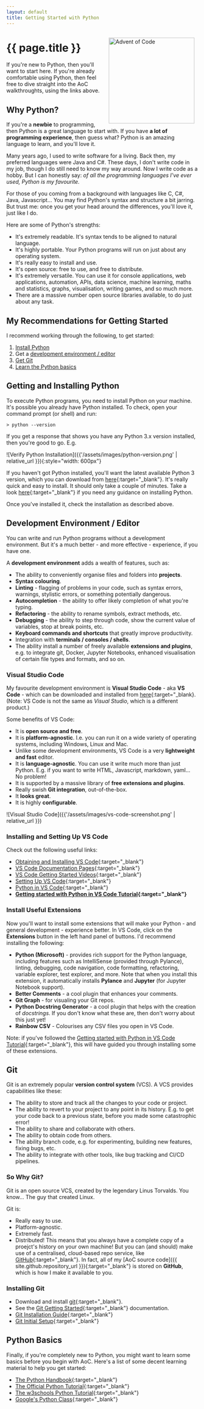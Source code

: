 ```yaml
---
layout: default
title: Getting Started with Python
---
```

<img src="{{'/assets/images/python.png' | relative_url }}" alt="Advent of Code" style="margin:15px 10px 10px 15px; float: right; width:225px" />

# {{ page.title }}

If you're new to Python, then you'll want to start here.  If you're already comfortable using Python, then feel free to dive straight into the AoC walkthroughts, using the links above.

## Why Python?

If you're a **newbie** to programming, then Python is a great language to start with. If you have **a lot of programming experience**, then guess what?  Python is an amazing language to learn, and you'll love it.

Many years ago, I used to write software for a living. Back then, my preferred languages were Java and C#. These days, I don't write code in my job, though I do still need to know my way around. Now I write code as a hobby.  But I can honestly say: _of all the programming languages I've ever used, Python is my favourite._

For those of you coming from a background with languages like C, C#, Java, Javascript... You may find Python's syntax and structure a bit jarring.  But trust me: once you get your head around the differences, you'll love it, just like I do.

Here are some of Python's strengths:

- It's extremely readable.  It's syntax tends to be aligned to natural language.
- It's highly portable.  Your Python programs will run on just about any operating system.
- It's really easy to install and use.
- It's open source: free to use, and free to distribute.
- It's extremely versatile.  You can use it for console applications, web applications, automation, APIs, data science, machine learning, maths and statistics, graphs, visualisation, writing games, and so much more.
- There are a massive number open source libraries available, to do just about any task.

## My Recommendations for Getting Started

I recommend working through the following, to get started:

1. [Install Python](#getting-and-installing-python)
1. Get a [development environment / editor](#development-environment--editor)
1. [Get Git](#git)
1. [Learn the Python basics](#python-basics)

## Getting and Installing Python

To execute Python programs, you need to install Python on your machine.  It's possible you already have Python installed.  To check, open your command prompt (or shell) and run:

```> python --version```

If you get a response that shows you have any Python 3.x version installed, then you're good to go.  E.g.

![Verify Python Installation]({{'/assets/images/python-version.png' | relative_url }}){:style="width: 600px"}

If you haven't got Python installed, you'll want the latest available Python 3 version, which you can download from [here](https://www.python.org/downloads/){:target="_blank"}.  It's really quick and easy to install.  It should only take a couple of minutes.  Take a look [here](https://wiki.python.org/moin/BeginnersGuide/Download){:target="_blank"} if you need any guidance on installing Python.

Once you've installed it, check the installation as described above.

## Development Environment / Editor

You can write and run Python programs without a development environment. But it's a much better - and more effective - experience, if you have one.

A **development environment** adds a wealth of features, such as:

- The ability to conveniently organise files and folders into **projects**.
- **Syntax colouring**.
- **Linting** - flagging of problems in your code, such as syntax errors, warnings, stylistic errors, or something potentially dangerous.
- **Autocompletion** - the ability to offer likely completion of what you're typing.
- **Refactoring** - the ability to rename symbols, extract methods, etc.
- **Debugging** - the ability to step through code, show the current value of variables, stop at break points, etc.
- **Keyboard commands and shortcuts** that greatly improve productivity.
- Integration with **terminals / consoles / shells**.
- The ability install a number of freely available **extensions and plugins**, e.g. to integrate git, Docker, Jupyter Notebooks, enhanced visualisation of certain file types and formats, and so on.

### Visual Studio Code

My favourite development environment is **Visual Studio Code** - aka **VS Code** - which can be downloaded and installed from [here](https://code.visualstudio.com/){:target="_blank}.  (Note: VS Code is not the same as _Visual Studio_, which is a different product.)

Some benefits of VS Code:

- It is **open source and free**.
- It is **platform-agnostic**.  I.e. you can run it on a wide variety of operating systems, including Windows, Linux and Mac.
- Unlike some development environments, VS Code is a very **lightweight and fast** editor.
- It is **language-agnostic**. You can use it write much more than just Python.  E.g. if you want to write HTML, Javascript, markdown, yaml... No problem!
- It is supported by a massive library of **free extensions and plugins**.
- Really swish **Git integration**, out-of-the-box.
- It **looks great**.
- It is highly **configurable**.

![Visual Studio Code]({{'/assets/images/vs-code-screenshot.png' | relative_url }})

### Installing and Setting Up VS Code

Check out the following useful links:

- [Obtaining and Installing VS Code](https://code.visualstudio.com/){:target="_blank"}
- [VS Code Documentation Pages](https://code.visualstudio.com/docs){:target="_blank"}
- [VS Code Getting Started Videos](https://code.visualstudio.com/docs/getstarted/introvideos){:target="_blank"}
- [Setting Up VS Code](https://code.visualstudio.com/docs/setup/setup-overview){:target="_blank"}
- [Python in VS Code](https://code.visualstudio.com/docs/languages/python){:target="_blank"}
- **[Getting started with Python in VS Code Tutorial](https://code.visualstudio.com/docs/python/python-tutorial){:target="_blank"}**

### Install Useful Extensions

Now you'll want to install some extensions that will make your Python - and general development - experience better. In VS Code, click on the **Extensions** button in the left hand panel of buttons. I'd recommend installing the following:

- **Python (Microsoft)** - provides rich support for the Python language, including features such as IntelliSense (provided through Pylance), linting, debugging, code navigation, code formatting, refactoring, variable explorer, test explorer, and more.  Note that when you install this extension, it automatically installs **Pylance** and **Jupyter** (for Jupyter Notebook support).
- **Better Comments** - a cool plugin that enhances your comments.
- **Git Graph** - for visualing your Git repos.
- **Python Docstring Generator** - a cool plugin that helps with the creation of _docstrings_.  If you don't know what these are, then don't worry about this just yet!
- **Rainbow CSV** - Colourises any CSV files you open in VS Code.

Note: if you've followed the [Getting started with Python in VS Code Tutorial](https://code.visualstudio.com/docs/python/python-tutorial){:target="_blank"}, this will have guided you through installing some of these extensions.

## Git

Git is an extremely popular **version control system** (VCS). A VCS provides capabilities like these:

- The ability to store and track all the changes to your code or project.
- The ability to revert to your project to any point in its history. E.g. to get your code back to a previous state, before you made some catastrophic error!
- The ability to share and collaborate with others.
- The ability to obtain code from others.
- The ability branch code, e.g. for experimenting, building new features, fixing bugs, etc.
- The ability to integrate with other tools, like bug tracking and CI/CD pipelines.

### So Why Git?

Git is an open source VCS, created by the legendary Linus Torvalds.  You know... The guy that created Linux.

Git is:

- Really easy to use.
- Platform-agnostic.
- Extremely fast.
- Distributed! This means that you always have a complete copy of a proejct's history on your own machine! But you can (and should) make use of a centralised, cloud-based repo service, like [GitHub](https://github.com/){:target="_blank"}. In fact, all of my [AoC source code]({{ site.github.repository_url }}){:target="_blank"} is stored on **GitHub**, which is how I make it available to you.

### Installing Git

- Download and install [git](https://git-scm.com/downloads){:target="_blank"}.
- See the [Git Getting Started](https://git-scm.com/book/en/v2/Getting-Started-About-Version-Control){:target="_blank"} documentation.
- [Git Installation Guide](https://git-scm.com/book/en/v2/Getting-Started-Installing-Git){:target="_blank"}
- [Git Initial Setup](https://git-scm.com/book/en/v2/Getting-Started-First-Time-Git-Setup){:target="_blank"}

## Python Basics

Finally, if you're completely new to Python, you might want to learn some basics before you begin with AoC.  Here's a list of some decent learning material to help you get started:

- [The Python Handbook](https://www.freecodecamp.org/news/the-python-handbook/){:target="_blank"}
- [The Official Python Tutorial](https://docs.python.org/3/tutorial/index.html){:target="_blank"}
- [The w3schools Python Tutorial](https://www.w3schools.com/python/default.asp){:target="_blank"}
- [Google's Python Class](https://developers.google.com/edu/python/){:target="_blank"}


